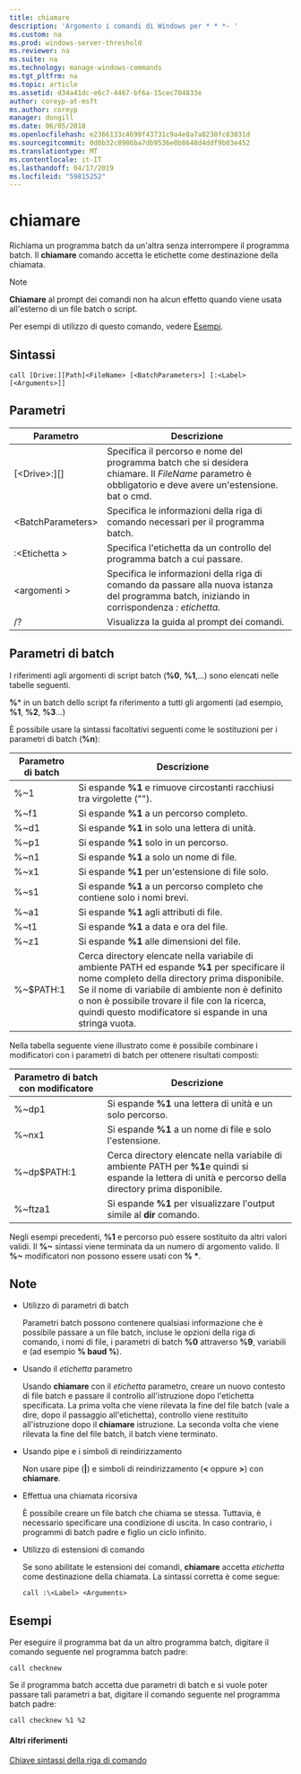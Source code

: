 ```yaml
---
title: chiamare
description: 'Argomento i comandi di Windows per * * *- '
ms.custom: na
ms.prod: windows-server-threshold
ms.reviewer: na
ms.suite: na
ms.technology: manage-windows-commands
ms.tgt_pltfrm: na
ms.topic: article
ms.assetid: d34a41dc-e6c7-4467-bf6a-15cec704833e
author: coreyp-at-msft
ms.author: coreyp
manager: dongill
ms.date: 06/05/2018
ms.openlocfilehash: e2366133c4699f43731c9a4e8a7a8238fc83031d
ms.sourcegitcommit: 0d0b32c8986ba7db9536e0b8648d4ddf9b03e452
ms.translationtype: MT
ms.contentlocale: it-IT
ms.lasthandoff: 04/17/2019
ms.locfileid: "59815252"
---
```

# <a name="call"></a>chiamare



Richiama un programma batch da un'altra senza interrompere il programma batch. Il **chiamare** comando accetta le etichette come destinazione della chiamata.

> [!NOTE]
> **Chiamare** al prompt dei comandi non ha alcun effetto quando viene usata all'esterno di un file batch o script.

Per esempi di utilizzo di questo comando, vedere [Esempi](#BKMK_examples).

## <a name="syntax"></a>Sintassi

```
call [Drive:][Path]<FileName> [<BatchParameters>] [:<Label> [<Arguments>]]
```

## <a name="parameters"></a>Parametri

|Parametro|Descrizione|
|---------|-----------|
|[\<Drive>:][<Path>]<FileName>|Specifica il percorso e nome del programma batch che si desidera chiamare. Il *FileName* parametro è obbligatorio e deve avere un'estensione. bat o cmd.|
|\<BatchParameters>|Specifica le informazioni della riga di comando necessari per il programma batch.|
|:\<Etichetta >|Specifica l'etichetta da un controllo del programma batch a cui passare.|
|\<argomenti >|Specifica le informazioni della riga di comando da passare alla nuova istanza del programma batch, iniziando in corrispondenza *: etichetta.*|
|/?|Visualizza la guida al prompt dei comandi.|

## <a name="batch-parameters"></a>Parametri di batch

I riferimenti agli argomenti di script batch (**%0**, **%1**,...) sono elencati nelle tabelle seguenti.

**%*** in un batch dello script fa riferimento a tutti gli argomenti (ad esempio, **%1**, **%2**, **%3**...)

È possibile usare la sintassi facoltativi seguenti come le sostituzioni per i parametri di batch (**%n**):

|Parametro di batch|Descrizione|
|---------------|-----------|
|%~1|Si espande **%1** e rimuove circostanti racchiusi tra virgolette ("").|
|%~f1|Si espande **%1** a un percorso completo.|
|%~d1|Si espande **%1** in solo una lettera di unità.|
|%~p1|Si espande **%1** solo in un percorso.|
|%~n1|Si espande **%1** a solo un nome di file.|
|%~x1|Si espande **%1** per un'estensione di file solo.|
|%~s1|Si espande **%1** a un percorso completo che contiene solo i nomi brevi.|
|%~a1|Si espande **%1** agli attributi di file.|
|%~t1|Si espande **%1** a data e ora del file.|
|%~z1|Si espande **%1** alle dimensioni del file.|
|%~$PATH:1|Cerca directory elencate nella variabile di ambiente PATH ed espande **%1** per specificare il nome completo della directory prima disponibile. Se il nome di variabile di ambiente non è definito o non è possibile trovare il file con la ricerca, quindi questo modificatore si espande in una stringa vuota.|

Nella tabella seguente viene illustrato come è possibile combinare i modificatori con i parametri di batch per ottenere risultati composti:

|Parametro di batch con modificatore|Descrizione|
|-----------------------------|-----------|
|%~dp1|Si espande **%1** una lettera di unità e un solo percorso.|
|%~nx1|Si espande **%1** a un nome di file e solo l'estensione.|
|%~dp$PATH:1|Cerca directory elencate nella variabile di ambiente PATH per **%1**e quindi si espande la lettera di unità e percorso della directory prima disponibile.|
|%~ftza1|Si espande **%1** per visualizzare l'output simile al **dir** comando.|

Negli esempi precedenti, **%1** e percorso può essere sostituito da altri valori validi. Il **%~** sintassi viene terminata da un numero di argomento valido. Il **%~** modificatori non possono essere usati con **% \***.

## <a name="remarks"></a>Note

-   Utilizzo di parametri di batch

    Parametri batch possono contenere qualsiasi informazione che è possibile passare a un file batch, incluse le opzioni della riga di comando, i nomi di file, i parametri di batch **%0** attraverso **%9**, variabili e (ad esempio **% baud %**).
-   Usando il *etichetta* parametro

    Usando **chiamare** con il *etichetta* parametro, creare un nuovo contesto di file batch e passare il controllo all'istruzione dopo l'etichetta specificata. La prima volta che viene rilevata la fine del file batch (vale a dire, dopo il passaggio all'etichetta), controllo viene restituito all'istruzione dopo il **chiamare** istruzione. La seconda volta che viene rilevata la fine del file batch, il batch viene terminato.
-   Usando pipe e i simboli di reindirizzamento

    Non usare pipe (**|**) e simboli di reindirizzamento (**<** oppure **>**) con **chiamare**.
-   Effettua una chiamata ricorsiva

    È possibile creare un file batch che chiama se stessa. Tuttavia, è necessario specificare una condizione di uscita. In caso contrario, i programmi di batch padre e figlio un ciclo infinito.
-   Utilizzo di estensioni di comando

    Se sono abilitate le estensioni dei comandi, **chiamare** accetta *etichetta* come destinazione della chiamata. La sintassi corretta è come segue:

    `call :\<Label> <Arguments>`

## <a name="BKMK_examples"></a>Esempi

Per eseguire il programma bat da un altro programma batch, digitare il comando seguente nel programma batch padre:
```
call checknew
```
Se il programma batch accetta due parametri di batch e si vuole poter passare tali parametri a bat, digitare il comando seguente nel programma batch padre:
```
call checknew %1 %2
```

#### <a name="additional-references"></a>Altri riferimenti

[Chiave sintassi della riga di comando](command-line-syntax-key.md)